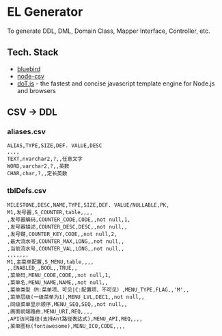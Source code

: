 # EL Generator

To generate DDL, DML, Domain Class, Mapper Interface, Controller, etc.

## Tech. Stack

- [bluebird](http://bluebirdjs.com/)
- [node-csv](https://nodei.co/npm/csv/)
- [doT.js](http://olado.github.io/doT/) - the fastest and concise javascript template engine for Node.js and browsers

## CSV -> DDL

### aliases.csv

```csv
ALIAS,TYPE,SIZE,DEF. VALUE,DESC
,,,,
TEXT,nvarchar2,?,,任意文字
WORD,varchar2,?,,英数
CHAR,char,?,,定长英数
```

### tblDefs.csv

```csv
MILESTONE,DESC,NAME,TYPE,SIZE,DEF. VALUE/NULLABLE,PK,
M1,发号器,S_COUNTER,table,,,,
,发号器编码,COUNTER_CODE,CODE,,not null,1,
,发号器描述,COUNTER_DESC,DESC,,not null,,
,发号键,COUNTER_KEY,CODE,,not null,2,
,最大流水号,COUNTER_MAX,LONG,,not null,,
,当前流水号,COUNTER_VAL,LONG,,not null,,
,,,,,,,
M1,主菜单配置,S_MENU,table,,,,
,,ENABLED_,BOOL,,TRUE,,
,菜单码,MENU_CODE,CODE,,not null,1,
,菜单名,MENU_NAME,NAME,,not null,,
,菜单类型（M:菜单项、可见|C:配置项、不可见）,MENU_TYPE,FLAG,,'M',,
,菜单层级(一级菜单为1),MENU_LVL,DEC1,,not null,,
,同级菜单显示顺序,MENU_SEQ,SEQ,,not null,,
,画面前端路由,MENU_URI,REQ,,,,
,API访问路径(支持Ant路径表达式),MENU_API,REQ,,,,
,菜单图标(fontawesome),MENU_ICO,CODE,,,,
```
